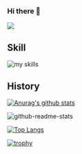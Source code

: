 ### Hi there 👋

[![](https://komarev.com/ghpvc/?username=takuuum&style=flat)](https://github.com/antonkomarev/github-profile-views-counter)

## Skill
<img alt="my skills" src="https://skillicons.dev/icons?theme=light&perline=8&i=go,py,kotlin,js,html,css,gcp,firebase,git,kubernetes,docker,mysql" />

## History

[![Anurag's github stats](https://github-readme-stats-clone-nine.vercel.app/api)](https://github.com/anuraghazra/github-readme-stats)

![github-readme-stats](https://github-readme-stats-clone-snq2001.vercel.app/api/?username=SNQ-2001)

[![Top Langs](https://github-readme-stats-clone-nine.vercel.app/api/top-langs/?username=takuuum&count_private=true)](https://github.com/anuraghazra/github-readme-stats)

[![trophy](https://github-readme-stats-clone-nine.vercel.app/?username=takuuum&count_private=true)](https://github.com/ryo-ma/github-profile-trophy)
